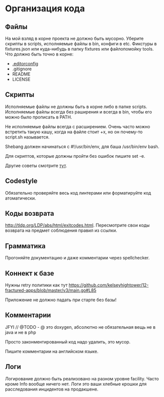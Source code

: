 # Организация кода

## Файлы

На мой взляд в корне проекта не должно быть мусорно. Уберите скрипты в scripts, исполняемые файлы в bin, конфиги в etc. Фикстуры в fixtures.json или куда-нибудь в папку fixtures или файлопомойку tools.
Что должно быть точно в корне:
* [.editorconfig](http://editorconfig.org/)
* .gitignore
* README
* LICENSE

## Скрипты

Исполняемые файлы не должны быть в корне либо в папке scripts. Исполняемые файлы всегда без раширения и всегда в bin, чтобы его можно было прописать в PATH.

Не исполняемые файлы всегда с расширением. Очень часто можно встретить такую кашу, когда на файле стоит +x, но он почему-то script.sh называется.

Shebang должен начинаться с #!/usr/bin/env, для баша /usr/bin/env bash.

Для скриптов, которые должны пройти без ошибок пишите set -e.

Другие советы смотрите [тут](https://github.com/agalitsyn/bashstyle).


## Codestyle

Обязательно проверяйте весь код линтерами или форматируйте код атоматически.


## Коды возврата

http://tldp.org/LDP/abs/html/exitcodes.html. Пересмотрите свои коды возврата на предмет соблюдения правил из ссылки.


## Грамматика

Прогоняйте документацию и даже комментарии через spellchecker.

## Коннект к базе

Нужны retry политики как тут https://github.com/kelseyhightower/12-fractured-apps/blob/master/v3/main.go#L85

Приложение не должно падать при старте без базы!

## Комментарии

JFYI // @TODO  - @ это doxygen, абсолютно не обязательная вещь не в java и не в php

Просто законментированный код надо удалить, это мусор.

Пишите комментарии на английском языке.

## Логи

Логирование должно быть реализовано на разном уровне facility. Часто кроме Info вообще ничего нет. Логи это ваши хлебные крошки для расследования инцидентов на продакшене.


